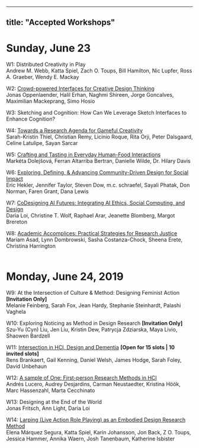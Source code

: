 
---
title: "Accepted Workshops"
---
# Sunday, June 23 

W1: Distributed Creativity in Play </br> 
  Andrew M. Webb, Katta Spiel, Zach O. Toups, Bill Hamilton, Nic Lupfer, Ross A. Graeber, Wendy E. Mackay </br> 
 
W2: [Crowd-powered Interfaces for Creative Design Thinking](https://creativity-workshops.github.io/cc19/) </br> 
 Jonas Oppenlaender, Halil Erhan, Naghmi Shireen, Jorge Goncalves, Maximilian Mackeprang, Simo Hosio </br> 

W3: Sketching and Cognition: How Can We Leverage Sketch Interfaces to Enhance Cognition? </br> 

W4: [Towards a Research Agenda for Gameful Creativity](https://gamefulcreativity18.wordpress.com/)</br> 
 Sarah-Kristin Thiel, Christian Remy, Licinio Roque, Rita Orji, Peter Dalsgaard, Celine Latulipe, Sayan Sarcar </br> 
 
W5: [Crafting and Tasting in Everyday Human-Food Interactions](https://humanfoodinteraction.wordpress.com/) </br> 
   Markéta Dolejšová, Ferran Altarriba Bertran, Danielle Wilde, Dr. Hilary Davis</br> 

W6: [Exploring, Defining, & Advancing Community-Driven Design for Social Impact](https://designlab.ucsd.edu/events/community-driven-design-workshop-dis-2019/) </br> Eric Hekler, Jennifer Taylor, Steven Dow, m.c. schraefel, Sayali Phatak, Don Norman, Faren Grant, Dana Lewis </br> 

W7: [CoDesigning AI Futures: Integrating AI Ethics, Social Computing, and Design](https://codesigningaifutures.wordpress.com) </br> Daria Loi, Christine T. Wolf, Raphael Arar, Jeanette Blomberg, Margot Brereton </br> 

W8: [Academic Accomplices: Practical Strategies for Research Justice](http://accomplices.lmc.gatech.edu/)</br> 
Mariam Asad, Lynn Dombrowski, Sasha Costanza-Chock, Sheena Erete, Christina Harrington </br> 
</br>  

# Monday, June 24, 2019
W9: At the Intersection of Culture & Method: Designing Feminist Action __[Invitation Only]__ </br> 
 Melanie Feinberg, Sarah Fox, Jean Hardy, Stephanie Steinhardt, Palashi Vaghela</br> 
 
W10: Exploring Noticing as Method in Design Research __[Invitation Only]__ </br> 
  Szu-Yu (Cyn) Liu, Jen Liu, Kristin Dew, Patrycja Zdziarska, Maya Livio, Shaowen Bardzell</br> 

W11: [Intersection in HCI, Design and Dementia](https://design-intersections.wineme.wiwi.uni-siegen.de) __[Open for 15 slots | 10 invited slots]__</br> 
Rens Brankaert, Gail Kenning, Daniel Welsh, James Hodge, Sarah Foley, David Unbehaun </br> 

W12: [A sample of One: First-person Research Methods in HCI](https://1stpersonresearch.wordpress.com)</br> 
 Andrés Lucero, Audrey Desjardins, Carman Neustaedter, Kristina Höök, Marc Hassenzahl, Marta Cecchinato </br> 

W13: Designing at the End of the World </br> 
  Jonas Fritsch, Ann Light, Daria Loi </br> 

W14: [Larping (Live Action Role Playing) as an Embodied Design Research Method](https://interaction.mere.st/)</br> 
  Elena Márquez Segura, Katta Spiel, Karin Johansson, Jon Back, Z O. Toups, Jessica Hammer, Annika Waern, Josh Tanenbaum, Katherine Isbister   </br> 


